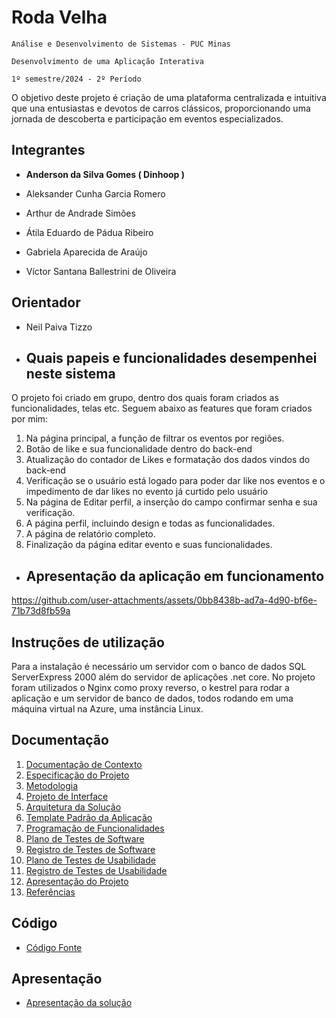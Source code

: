 # Roda Velha

`Análise e Desenvolvimento de Sistemas - PUC Minas`

`Desenvolvimento de uma Aplicação Interativa`

`1º semestre/2024 - 2º Período`


O objetivo deste projeto é criação de uma plataforma centralizada e intuitiva que una entusiastas e devotos de carros clássicos, proporcionando uma jornada de descoberta e participação em eventos especializados.

## Integrantes

* **Anderson da Silva Gomes ( Dinhoop )**

* Aleksander Cunha Garcia Romero
* Arthur de Andrade Simões
* Átila Eduardo de Pádua Ribeiro
* Gabriela Aparecida de Araújo
* Víctor Santana Ballestrini de Oliveira

## Orientador

* Neil Paiva Tizzo

* ## Quais papeis e funcionalidades desempenhei neste sistema

O projeto foi criado em grupo, dentro dos quais foram criados as funcionalidades, telas etc. Seguem abaixo as features que foram criados por mim:

 1. Na página principal, a função de filtrar os eventos por regiões.
 2. Botão de like e sua funcionalidade dentro do back-end
 3. Atualização do contador de Likes e formatação dos dados vindos do back-end
 4. Verificação se o usuário está logado para poder dar like nos eventos e o impedimento de dar likes no evento já curtido pelo usuário
 5. Na página de Editar perfil, a inserção do campo confirmar senha e sua verificação.
 6. A página perfil, incluindo design e todas as funcionalidades.
 7. A página de relatório completo.
 8. Finalização da página editar evento e suas funcionalidades.

* ## Apresentação da aplicação em funcionamento

  

https://github.com/user-attachments/assets/0bb8438b-ad7a-4d90-bf6e-71b73d8fb59a



## Instruções de utilização

Para a instalação é necessário um servidor com o banco de dados SQL ServerExpress 2000 além do servidor de aplicações .net core. No projeto foram utilizados o Nginx como proxy reverso, o kestrel para rodar a aplicação e um servidor de banco de dados, todos rodando em uma máquina virtual na Azure, uma instância Linux.

## Documentação

1. [Documentação de Contexto](docs/01-Documentação%20de%20Contexto.md)
2. [Especificação do Projeto](docs/02-Especificação%20do%20Projeto.md)
3. [Metodologia](docs/03-Metodologia.md)
4. [Projeto de Interface](docs/04-Projeto%20de%20Interface.md)
5. [Arquitetura da Solução](docs/05-Arquitetura%20da%20Solução.md)
6. [Template Padrão da Aplicação](docs/06-Template%20Padrão%20da%20Aplicação.md)
7. [Programação de Funcionalidades](docs/07-Programação%20de%20Funcionalidades.md)
8. [Plano de Testes de Software](docs/08-Plano%20de%20Testes%20de%20Software.md)
9. [Registro de Testes de Software](docs/09-Registro%20de%20Testes%20de%20Software.md)
10. [Plano de Testes de Usabilidade](docs/10-Plano%20de%20Testes%20de%20Usabilidade.md)
11. [Registro de Testes de Usabilidade](docs/11-Registro%20de%20Testes%20de%20Usabilidade.md)
12. [Apresentação do Projeto](docs/12-Apresentação%20do%20Projeto.md)
13. [Referências](docs/13-Referências.md)

## Código

* [Código Fonte](src/README.md)

## Apresentação

* [Apresentação da solução](presentation/README.md)
